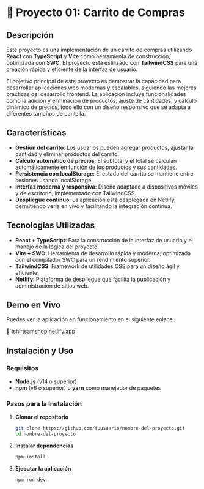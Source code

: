 # 🛒 Proyecto 01: Carrito de Compras

## Descripción

Este proyecto es una implementación de un carrito de compras utilizando **React** con **TypeScript** y **Vite** como herramienta de construcción, optimizada con **SWC**. El proyecto está estilizado con **TailwindCSS** para una creación rápida y eficiente de la interfaz de usuario.

El objetivo principal de este proyecto es demostrar la capacidad para desarrollar aplicaciones web modernas y escalables, siguiendo las mejores prácticas del desarrollo frontend. La aplicación incluye funcionalidades como la adición y eliminación de productos, ajuste de cantidades, y cálculo dinámico de precios, todo ello con un diseño responsivo que se adapta a diferentes tamaños de pantalla.

## Características

- **Gestión del carrito**: Los usuarios pueden agregar productos, ajustar la cantidad y eliminar productos del carrito.
- **Cálculo automático de precios**: El subtotal y el total se calculan automáticamente en función de los productos y sus cantidades.
- **Persistencia con localStorage**: El estado del carrito se mantiene entre sesiones usando localStorage.
- **Interfaz moderna y responsiva**: Diseño adaptado a dispositivos móviles y de escritorio, implementado con TailwindCSS.
- **Despliegue continuo**: La aplicación está desplegada en Netlify, permitiendo verla en vivo y facilitando la integración continua.

## Tecnologías Utilizadas

- **React + TypeScript**: Para la construcción de la interfaz de usuario y el manejo de la lógica del proyecto.
- **Vite + SWC**: Herramienta de desarrollo rápida y moderna, optimizada con el compilador SWC para un rendimiento superior.
- **TailwindCSS**: Framework de utilidades CSS para un diseño ágil y eficiente.
- **Netlify**: Plataforma de despliegue que facilita la publicación y administración de sitios web.

## Demo en Vivo

Puedes ver la aplicación en funcionamiento en el siguiente enlace:

🔗 [tshirtsamshop.netlify.app](https://tshirtsamshop.netlify.app/)

## Instalación y Uso

### Requisitos

- **Node.js** (v14 o superior)
- **npm** (v6 o superior) o **yarn** como manejador de paquetes

### Pasos para la Instalación

1. **Clonar el repositorio**

   ```bash
   git clone https://github.com/tuusuario/nombre-del-proyecto.git
   cd nombre-del-proyecto

2. **Instalar dependencias**

   ```bash
   npm install

3. **Ejecutar la aplicación**

   ```bash
   npm run dev

   
   
